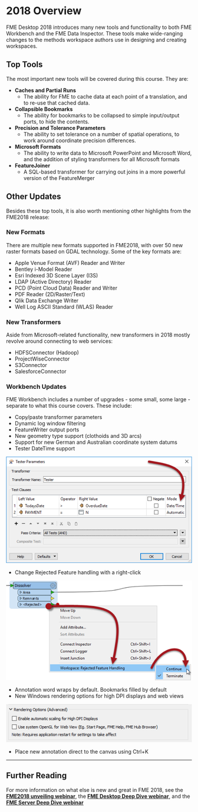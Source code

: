 # 2018 Overview #

FME Desktop 2018 introduces many new tools and functionality to both FME Workbench and the FME Data Inspector. These tools make wide-ranging changes to the methods workspace authors use in designing and creating workspaces.

## Top Tools ##
The most important new tools will be covered during this course. They are:

- **Caches and Partial Runs**
	- The ability for FME to cache data at each point of a translation, and to re-use that cached data.
- **Collapsible Bookmarks**
	- The ability for bookmarks to be collapsed to simple input/output ports, to hide the contents.
- **Precision and Tolerance Parameters**
	- The ability to set tolerance on a number of spatial operations, to work around coordinate precision differences.
- **Microsoft Formats**
	- The ability to write data to Microsoft PowerPoint and Microsoft Word, and the addition of styling transformers for all Microsoft formats
- **FeatureJoiner**
	- A SQL-based transformer for carrying out joins in a more powerful version of the FeatureMerger


## Other Updates ##
Besides these top tools, it is also worth mentioning other highlights from the FME2018 release:


### New Formats ###
There are multiple new formats supported in FME2018, with over 50 new raster formats based on GDAL technology. Some of the key formats are:

- Apple Venue Format (AVF) Reader and Writer
- Bentley i-Model Reader
- Esri Indexed 3D Scene Layer (I3S)
- LDAP (Active Directory) Reader
- PCD (Point Cloud Data) Reader and Writer
- PDF Reader (2D/Raster/Text)
- Qlik Data Exchange Writer
- Well Log ASCII Standard (WLAS) Reader


### New Transformers ###
Aside from Microsoft-related functionality, new transformers in 2018 mostly revolve around connecting to web services:

- HDFSConnector (Hadoop)
- ProjectWiseConnector
- S3Connector
- SalesforceConnector


### Workbench Updates ###
FME Workbench includes a number of upgrades - some small, some large - separate to what this course covers. These include:

- Copy/paste transformer parameters
- Dynamic log window filtering
- FeatureWriter output ports
- New geometry type support (clothoids and 3D arcs)
- Support for new German and Australian coordinate system datums
- Tester DateTime support

![](./Images/Img1.002.TesterDateTime.png)

- Change Rejected Feature handling with a right-click

![](./Images/Img1.001.RightClickRejectedFeatures.png)


- Annotation word wraps by default. Bookmarks filled by default
- New Windows rendering options for high DPI displays and web views

![](./Images/Img1.000.RenderingOptions.png)

- Place new annotation direct to the canvas using Ctrl+K

---

## Further Reading ##

For more information on what else is new and great in FME 2018, see the **[FME2018 unveiling webinar](https://www.safe.com/webinars/unveiling-fme-2018/)**, the **[FME Desktop Deep Dive webinar](https://www.safe.com/webinars/deep-dive-fme-desktop-2018/)**, and the **[FME Server Deep Dive webinar](https://www.safe.com/webinars/deep-dive-fme-server-2018/)**








